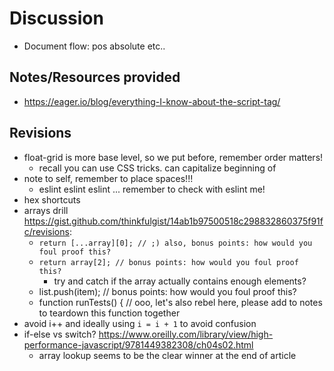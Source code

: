 # Discussion 
- Document flow: pos absolute etc..

## Notes/Resources provided
- https://eager.io/blog/everything-I-know-about-the-script-tag/

## Revisions
- float-grid is more base level, so we put before, remember order matters!
  - recall you can use CSS tricks. can capitalize beginning of 
- note to self, remember to place spaces!!!
  - eslint eslint eslint ... remember to check with eslint me!
- hex shortcuts
- arrays drill https://gist.github.com/thinkfulgist/14ab1b97500518c298832860375f91fc/revisions:
  - `return [...array][0]; // ;) also, bonus points: how would you foul proof this?`
  - `return array[2]; // bonus points: how would you foul proof this?`
    - try and catch if the array actually contains enough elements?
  - list.push(item); // bonus points: how would you foul proof this?
  - function runTests() { // ooo, let's also rebel here, please add to notes to teardown this function together
- avoid i++ and ideally using `i = i + 1` to avoid confusion
- if-else vs switch? https://www.oreilly.com/library/view/high-performance-javascript/9781449382308/ch04s02.html
  - array lookup seems to be the clear winner at the end of article
